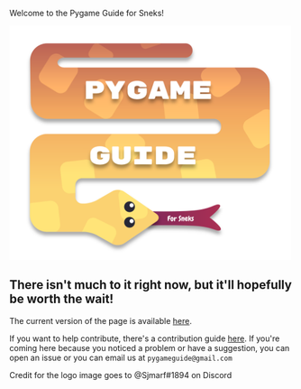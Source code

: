 Welcome to the Pygame Guide for Sneks!

<!-- ![PGFS Logo](/logo_files/logo.svg) -->
<img src="./logo_files/logo.svg" width="500"/>

There isn't much to it right now, but it'll hopefully be worth the wait!
---
The current version of the page is available [here](https://pygame-guide-for-sneks.github.io/).

If you want to help contribute, there's a contribution guide [here](./documentation/contributing.md). If you're coming here because you noticed a problem or have a suggestion, you can open an issue or you can email us at `pygameguide@gmail.com`

Credit for the logo image goes to @Sjmarf#1894 on Discord